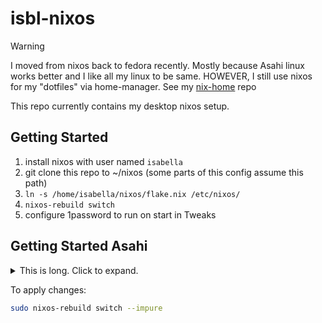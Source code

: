 # isbl-nixos

> [!WARNING]  
> I moved from nixos back to fedora recently. Mostly because Asahi linux works better and I like all my linux to be same.
> HOWEVER, I still use nixos for my "dotfiles" via home-manager. See my [nix-home] repo

[nix-home]: https://github.com/CodeWitchBella/nix-home

This repo currently contains my desktop nixos setup.

## Getting Started

1. install nixos with user named `isabella`
2. git clone this repo to ~/nixos (some parts of this config assume this path)
3. `ln -s /home/isabella/nixos/flake.nix /etc/nixos/`
4. `nixos-rebuild switch`
5. configure 1password to run on start in Tweaks

## Getting Started Asahi

<details>
<summary>This is long. Click to expand.</summary>

(verified working when I was switching from ext4 to btrfs)

1. Boot into the installer. [guide](https://github.com/tpwrules/nixos-apple-silicon/blob/main/docs/uefi-standalone.md)
2. Become root `sudo -s`
3. Delete existing install (if exists)
   ```sh
   sgdisk /dev/nvme0n1 -p
   sgdisk /dev/nvme0n1 -d=X # replace X with old partition, probably 5
   ```
4. Connect to internet to get btrfs

```sh
iwctl
station list
station wlan0 scan
station wlan0 get-networks
station wlan0 connect NETWORKNAME
# wait for password prompt
exit
```

or if you know the network name

```sh
iwctl
station wlan0 show
station wlan0 connect-hidden NETWORKNAME
# wait for password prompt
```

5. Create new partition

```sh
sgdisk /dev/nvme0n1 -p # to see preexisting partitions
sgdisk /dev/nvme0n1 -n 0:0 -s
sgdisk /dev/nvme0n1 -p # look for the new partition
cryptsetup luksFormat /dev/nvme0n1p5
cryptsetup luksOpen /dev/nvme0n1p5 cryptroot
nix-shell -p btrfs-progs
mkfs.btrfs -L nixos /dev/mapper/cryptroot
mount /dev/mapper/cryptroot /mnt
cd /mnt
btrfs subvolume create nix
btrfs subvolume create rootfs
btrfs subvolume create persistent
cd
umount /mnt
```

6. Mount everything and copy stuff

```sh
mount -o subvol=rootfs /dev/disk/by-label/nixos /mnt
mkdir /mnt/boot /mnt/nix /mnt/persistent
mount -o subvol=nix /dev/disk/by-label/nixos /mnt/nix
mount -o subvol=persistent /dev/disk/by-label/nixos /mnt/persistent
mount /dev/disk/by-partuuid/`cat /proc/device-tree/chosen/asahi,efi-system-partition` /mnt/boot
```

7. Generate config

```sh
nixos-generate-config --root /mnt
cp -r /etc/nixos/apple-silicon-support /mnt/etc/nixos/
chmod -R +w /mnt/etc/nixos/
nano /mnt/etc/nixos/configuration.nix
```

8. Deal with firmware+flakes

```sh
mkdir -p /mnt/etc/nixos/firmware
cp /mnt/boot/asahi/{all_firmware.tar.gz,kernelcache*} /mnt/etc/nixos/firmware
cd /mnt/etc/nixos/firmware
nix-shell -p git
echo "{outputs = {...}:{};}" > flake.nix
git init
git branch -m main
git config user.name "Isabella Skorepova"
git config user.email "isabella@skorepova.info"
git add .
git commit -am "firmware"
```

9. Change config a bit

```nix
imports =
  [
    ./hardware-configuration.nix
    ./apple-silicon-support
  ];

# Use the systemd-boot EFI boot loader.
boot.loader.systemd-boot.enable = true;
boot.loader.efi.canTouchEfiVariables = false;

hardware.asahi.pkgsSystem = "x86_64-linux";
networking.wireless.iwd = {enable=true; settings.General.EnableNetworkConfiguration = true; } ;
hardware.asahi.peripheralFirmwareDirectory = ./firmware;
networking.hostName = "IsblAsahi";
users.users.isabella = {
  isNormalUser = true;
  extraGroups = ["wheel"];
};
nix.settings.experimental-features = [ "nix-command" "flakes" ];
environment.systemPackages = with pkgs; [
  git vim
];
```

10. Install

```sh
systemctl restart systemd-timesyncd
nixos-install
reboot
```

11. Post-install

- Login as root and `passwd isabella`
- Login as isabella
- `iwctl` to connect to WiFi (see previous step)
- `git clone https://github.com/CodeWitchBella/nixos`
- `sudo ln -s /home/isabella/nixos/flake.nix /etc/nixos/`
- `cp /etc/nixos/hardware-configuration.nix systems/asahi/`
- edit hardware-configuration to set `neededForBoot=true;` at `/persistent`
- `nix flake lock --update-input asahi-firmware`
- `sudo nixos-rebuild boot --impure`
- reboot

</details>

To apply changes:

```sh
sudo nixos-rebuild switch --impure
```
